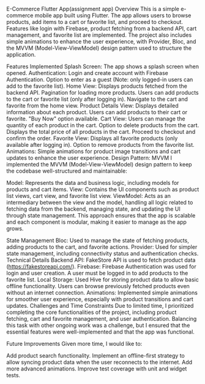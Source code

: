 E-Commerce Flutter App(assignment app)
Overview
This is a simple e-commerce mobile app built using Flutter. The app allows users to browse products, add items to a cart or favorite list, and proceed to checkout. Features like login with Firebase, product fetching from a backend API, cart management, and favorite list are implemented. The project also includes simple animations to enhance the user experience, with Provider, Bloc, and the MVVM (Model-View-ViewModel) design pattern used to structure the application.

Features Implemented
Splash Screen: The app shows a splash screen when opened.
Authentication:
Login and create account with Firebase Authentication.
Option to enter as a guest (Note: only logged-in users can add to the favorite list).
Home View:
Displays products fetched from the backend API.
Pagination for loading more products.
Users can add products to the cart or favorite list (only after logging in).
Navigate to the cart and favorite from the home view.
Product Details View:
Displays detailed information about each product.
Users can add products to their cart or favorite.
"Buy Now" option available.
Cart View:
Users can manage the quantity of each product in the cart.
Option to delete products from the cart.
Displays the total price of all products in the cart.
Proceed to checkout and confirm the order.
Favorite View:
Displays all favorite products (only available after logging in).
Option to remove products from the favorite list.
Animations:
Simple animations for product image transitions and cart updates to enhance the user experience.
Design Pattern: MVVM
I implemented the MVVM (Model-View-ViewModel) design pattern to keep the codebase well-structured and maintainable:

Model: Represents the data and business logic, including models for products and cart items.
View: Contains the UI components such as product list views, cart view, and favorite list view.
ViewModel: Acts as an intermediary between the view and the model, handling all logic related to fetching data from the backend, managing state, and updating the UI through state management.
This approach ensures that the app is scalable and each component is modular, making it easier to manage as the app grows.

State Management
Bloc: Used to manage the state of fetching products, adding products to the cart, and favorite actions.
Provider: Used for simpler state management, including connectivity status and authentication checks.
Technical Details
Backend API: FakeStore API is used to fetch product data (https://fakestoreapi.com/).
Firebase: Firebase Authentication was used for login and user creation. A user must be logged in to add products to the favorite list.
Local Storage: Used Hive for storing product data to allow basic offline functionality. Users can browse previously fetched products even without an internet connection.
Animations: Implemented simple animations for smoother user experience, especially with product transitions and cart updates.
Challenges and Time Constraints
Due to limited time, I prioritized completing the core functionalities of the project, including product fetching, cart and favorite management, and user authentication. Balancing this task with other ongoing work was a challenge, but I ensured that the essential features were well-implemented and that the app was functional.

Future Improvements
Given more time, I would like to:

Add product search functionality.
Implement an offline-first strategy to allow syncing product data when the user reconnects to the internet.
Add more advanced animations.
Improve test coverage with unit and widget tests.
